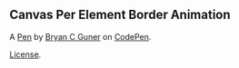 ## Canvas Per Element Border Animation

A [Pen](https://codepen.io/bgoonz/pen/gOWBPMm) by [Bryan C Guner](https://codepen.io/bgoonz) on [CodePen](https://codepen.io).

[License](https://codepen.io/bgoonz/pen/gOWBPMm/license).
